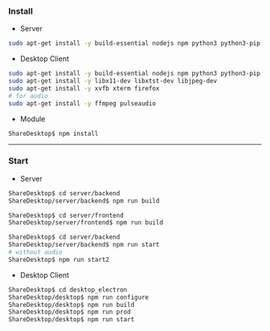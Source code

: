 ### Install

* Server
```bash
sudo apt-get install -y build-essential nodejs npm python3 python3-pip
```

* Desktop Client
```bash
sudo apt-get install -y build-essential nodejs npm python3 python3-pip
sudo apt-get install -y libx11-dev libxtst-dev libjpeg-dev
sudo apt-get install -y xvfb xterm firefox
# for audio
sudo apt-get install -y ffmpeg pulseaudio

```

* Module
```
ShareDesktop$ npm install
```

---

### Start

* Server
```bash
ShareDesktop$ cd server/backend
ShareDesktop/server/backend$ npm run build

ShareDesktop$ cd server/frontend
ShareDesktop/server/frontend$ npm run build

ShareDesktop$ cd server/backend
ShareDesktop/server/backend$ npm run start
# without audio
ShareDesktop$ npm run start2
```

* Desktop Client
```bash
ShareDesktop$ cd desktop_electron
ShareDesktop/desktop$ npm run configure
ShareDesktop/desktop$ npm run build
ShareDesktop/desktop$ npm run prod
ShareDesktop/desktop$ npm run start
```